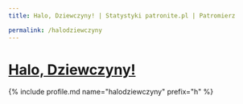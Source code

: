```yaml
---
title: Halo, Dziewczyny! | Statystyki patronite.pl | Patromierz

permalink: /halodziewczyny
---
```


# [Halo, Dziewczyny!](https://patronite.pl/halodziewczyny)

{% include profile.md name="halodziewczyny" prefix="h" %}
